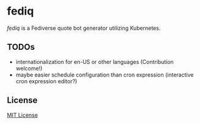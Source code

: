 # fediq

_fediq_ is a Fediverse quote bot generator utilizing Kubernetes.

## TODOs

- internationalization for en-US or other languages (Contribution welcome!)
- maybe easier schedule configuration than cron expression (interactive cron expression editor?)

## License

[MIT License](./LICENSE)
